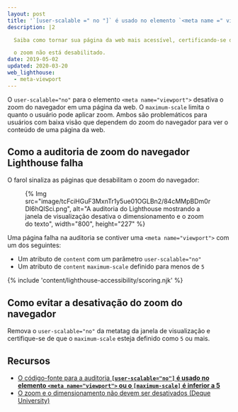 ```yaml
---
layout: post
title: '`[user-scalable =" no "]` é usado no elemento `<meta name =" viewport ">` ou o atributo `[maximum-scale]` é menor que `5`'
description: |2

  Saiba como tornar sua página da web mais acessível, certificando-se de que o navegador

  o zoom não está desabilitado.
date: 2019-05-02
updated: 2020-03-20
web_lighthouse:
  - meta-viewport
---
```


O `user-scalable="no"` para o elemento `<meta name="viewport">` desativa o zoom do navegador em uma página da web. O `maximum-scale` limita o quanto o usuário pode aplicar zoom. Ambos são problemáticos para usuários com baixa visão que dependem do zoom do navegador para ver o conteúdo de uma página da web.

## Como a auditoria de zoom do navegador Lighthouse falha

O farol sinaliza as páginas que desabilitam o zoom do navegador:

<figure>{% Img src="image/tcFciHGuF3MxnTr1y5ue01OGLBn2/84cMMpBDm0rDl6hQISci.png", alt="A auditoria do Lighthouse mostrando a janela de visualização desativa o dimensionamento e o zoom do texto", width="800", height="227" %}</figure>

Uma página falha na auditoria se contiver uma `<meta name="viewport">` com um dos seguintes:

- Um atributo de `content` com um parâmetro `user-scalable="no"`
- Um atributo de `content` `maximum-scale` definido para menos de `5`

{% include 'content/lighthouse-accessibility/scoring.njk' %}

## Como evitar a desativação do zoom do navegador

Remova o `user-scalable="no"` da metatag da janela de visualização e certifique-se de que o `maximum-scale` esteja definido como `5` ou mais.

## Recursos

- [O código-fonte para a auditoria **`[user-scalable="no"]` é usado no elemento `<meta name="viewport">` ou o `[maximum-scale]` é inferior a 5**](https://github.com/GoogleChrome/lighthouse/blob/master/lighthouse-core/audits/accessibility/meta-viewport.js)
- [O zoom e o dimensionamento não devem ser desativados (Deque University)](https://dequeuniversity.com/rules/axe/3.3/meta-viewport)

